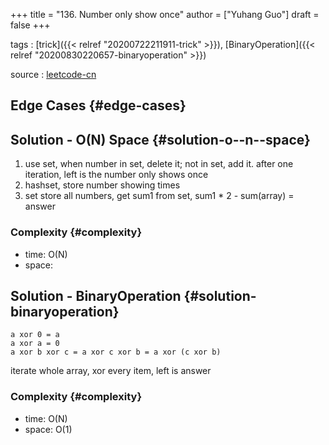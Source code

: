 +++
title = "136. Number only show once"
author = ["Yuhang Guo"]
draft = false
+++

tags
: [trick]({{< relref "20200722211911-trick" >}}), [BinaryOperation]({{< relref "20200830220657-binaryoperation" >}})

source
: [leetcode-cn](https://leetcode-cn.com/problems/single-number/)


## Edge Cases {#edge-cases}


## Solution - O(N) Space {#solution-o--n--space}

1.  use set, when number in set, delete it; not in set, add it.
    after one iteration, left is the number only shows once
2.  hashset, store number showing times
3.  set store all numbers, get sum1 from set, sum1 \* 2 - sum(array) = answer


### Complexity {#complexity}

-   time: O(N)
-   space:


## Solution - BinaryOperation {#solution-binaryoperation}

```nil
a xor 0 = a
a xor a = 0
a xor b xor c = a xor c xor b = a xor (c xor b)
```

iterate whole array, xor every item, left is answer


### Complexity {#complexity}

-   time: O(N)
-   space: O(1)
